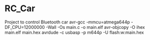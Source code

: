 # RC_Car
Project to control Bluetooth car
avr-gcc -mmcu=atmega644p -DF_CPU=12000000 -Wall -Os main.c -o main.elf
avr-objcopy -O ihex main.elf main.hex
avrdude -c usbasp -p m644p -U flash:w:main.hex
